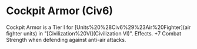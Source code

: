 # Cockpit Armor (Civ6)

Cockpit Armor is a Tier I for [Units%20%28Civ6%29%23Air%20Fighter](air fighter units) in "[Civilization%20VI](Civilization VI)".
Effects.
+7 Combat Strength when defending against anti-air attacks.